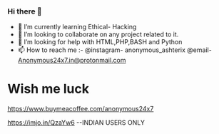 ### Hi there 👋


- 🌱 I’m currently learning Ethical- Hacking
- 👯 I’m looking to collaborate on any project related to it.
- 🤔 I’m looking for help with HTML,PHP,BASH and Python
- 📫 How to reach me :- 
                       @instagram- anonymous_ashterix
                       @email- Anonymous24x7.in@protonmail.com


# Wish me luck
https://www.buymeacoffee.com/anonymous24x7

https://imjo.in/QzaYw6   --INDIAN USERS ONLY
